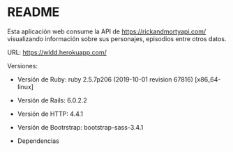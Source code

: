 # README

Esta aplicación web consume la API de https://rickandmortyapi.com/ visualizando información sobre sus personajes, episodios entre otros datos.

URL: https://wldd.herokuapp.com/

Versiones:

* Versión de Ruby: ruby 2.5.7p206 (2019-10-01 revision 67816) [x86_64-linux] 

* Versión de Rails: 6.0.2.2 

* Versión de HTTP: 4.4.1

* Versión de Bootrstrap: bootstrap-sass-3.4.1

* Dependencias
